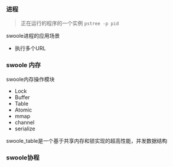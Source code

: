 
### 进程
> 正在运行的程序的一个实例
`pstree -p pid`


swoole进程的应用场景
- 执行多个URL


### swoole 内存

swoole内存操作模块
- Lock
- Buffer
- Table
- Atomic
- mmap
- channel
- serialize

swoole_table是一个基于共享内存和锁实现的超高性能，并发数据结构

### swoole协程

